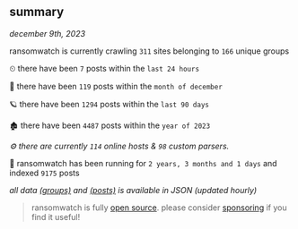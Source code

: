 
## summary
_december 9th, 2023_

ransomwatch is currently crawling `311` sites belonging to `166` unique groups

⏲ there have been `7` posts within the `last 24 hours`

🦈 there have been `119` posts within the `month of december`

🪐 there have been `1294` posts within the `last 90 days`

🏚 there have been `4487` posts within the `year of 2023`

_⚙️ there are currently `114` online hosts & `98` custom parsers._

🦕 ransomwatch has been running for `2 years, 3 months and 1 days` and indexed `9175` posts

_all data  [(groups)](http://ransomwhat.telemetry.ltd/groups) and [(posts)](http://ransomwhat.telemetry.ltd/posts) is available in JSON (updated hourly)_

> ransomwatch is fully [open source](https://github.com/joshhighet/ransomwatch#ransomwatch--). please consider [sponsoring](https://github.com/sponsors/joshhighet) if you find it useful!
